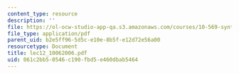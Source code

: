 ```yaml
---
content_type: resource
description: ''
file: https://ol-ocw-studio-app-qa.s3.amazonaws.com/courses/10-569-synthesis-of-polymers-fall-2006/061c2bb50546c190fbd5e460dbab5464_lec12_10062006.pdf
file_type: application/pdf
parent_uid: b2e5ff96-5d5c-e10e-8b5f-e12d72e56a00
resourcetype: Document
title: lec12_10062006.pdf
uid: 061c2bb5-0546-c190-fbd5-e460dbab5464
---
```

